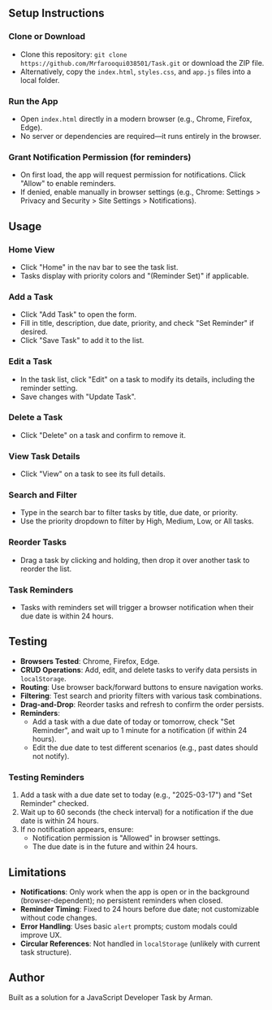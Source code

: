 
## Setup Instructions

### Clone or Download

- Clone this repository: `git clone https://github.com/Mrfarooqui038501/Task.git` or download the ZIP file.
- Alternatively, copy the `index.html`, `styles.css`, and `app.js` files into a local folder.

### Run the App

- Open `index.html` directly in a modern browser (e.g., Chrome, Firefox, Edge).
- No server or dependencies are required—it runs entirely in the browser.

### Grant Notification Permission (for reminders)

- On first load, the app will request permission for notifications. Click "Allow" to enable reminders.
- If denied, enable manually in browser settings (e.g., Chrome: Settings > Privacy and Security > Site Settings > Notifications).

## Usage

### Home View

- Click "Home" in the nav bar to see the task list.
- Tasks display with priority colors and "(Reminder Set)" if applicable.

### Add a Task

- Click "Add Task" to open the form.
- Fill in title, description, due date, priority, and check "Set Reminder" if desired.
- Click "Save Task" to add it to the list.

### Edit a Task

- In the task list, click "Edit" on a task to modify its details, including the reminder setting.
- Save changes with "Update Task".

### Delete a Task

- Click "Delete" on a task and confirm to remove it.

### View Task Details

- Click "View" on a task to see its full details.

### Search and Filter

- Type in the search bar to filter tasks by title, due date, or priority.
- Use the priority dropdown to filter by High, Medium, Low, or All tasks.

### Reorder Tasks

- Drag a task by clicking and holding, then drop it over another task to reorder the list.

### Task Reminders

- Tasks with reminders set will trigger a browser notification when their due date is within 24 hours.

## Testing

- **Browsers Tested**: Chrome, Firefox, Edge.
- **CRUD Operations**: Add, edit, and delete tasks to verify data persists in `localStorage`.
- **Routing**: Use browser back/forward buttons to ensure navigation works.
- **Filtering**: Test search and priority filters with various task combinations.
- **Drag-and-Drop**: Reorder tasks and refresh to confirm the order persists.
- **Reminders**:
  - Add a task with a due date of today or tomorrow, check "Set Reminder", and wait up to 1 minute for a notification (if within 24 hours).
  - Edit the due date to test different scenarios (e.g., past dates should not notify).

### Testing Reminders

1. Add a task with a due date set to today (e.g., "2025-03-17") and "Set Reminder" checked.
2. Wait up to 60 seconds (the check interval) for a notification if the due date is within 24 hours.
3. If no notification appears, ensure:
   - Notification permission is "Allowed" in browser settings.
   - The due date is in the future and within 24 hours.

## Limitations

- **Notifications**: Only work when the app is open or in the background (browser-dependent); no persistent reminders when closed.
- **Reminder Timing**: Fixed to 24 hours before due date; not customizable without code changes.
- **Error Handling**: Uses basic `alert` prompts; custom modals could improve UX.
- **Circular References**: Not handled in `localStorage` (unlikely with current task structure).

## Author

Built as a solution for a JavaScript Developer Task by Arman.